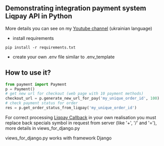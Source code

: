 ## Demonstrating integration payment system Liqpay API in Python
More details you can see on my [Youtube channel](https://youtu.be/P6kZQHvHsPU) (ukrainian language) 
-   install requirements
```
pip install -r requirements.txt
```

-   create your own .env file similar to .env_template

## How to use it?
```python
from payment import Payment
p = Payment()
# get new url for checkout (web page with 10 payment methods) 
checkout_url = p.generate_new_url_for_pay('my_unique_order_id', 100)
# check payment status for order
res = p.get_order_status_from_liqpay('my_unique_order_id')

```
For correct processing [Liqpay Callback](https://www.liqpay.ua/documentation/uk/api/callback) in your own realisation 
you must replace back specials symbol in request from 
server (like '+', '/' and '='), more details in views_for_django.py

views_for_django.py works with framework Django
